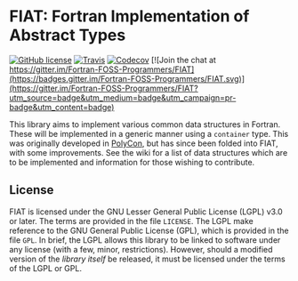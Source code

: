 # FIAT: Fortran Implementation of Abstract Types

[![GitHub license](https://img.shields.io/badge/license-LGPL_v3-blue.svg)](./LICENSE)
[![Travis](https://img.shields.io/travis/Fortran-FOSS-Programmers/FIAT/master.svg)](https://travis-ci.org/Fortran-FOSS-Programmers/FIAT)
[![Codecov](https://img.shields.io/codecov/c/github/Fortran-FOSS-Programmers/FIAT.svg)](https://codecov.io/github/Fortran-FOSS-Programmers/FIAT?branch=master)
[![Join the chat at https://gitter.im/Fortran-FOSS-Programmers/FIAT](https://badges.gitter.im/Fortran-FOSS-Programmers/FIAT.svg)](https://gitter.im/Fortran-FOSS-Programmers/FIAT?utm_source=badge&utm_medium=badge&utm_campaign=pr-badge&utm_content=badge)

This library aims to implement various common data structures
in Fortran.
These will be implemented in a generic manner using a `container` type. This
was originally developed in [PolyCon](https://github.com/cmacmackin/PolyCon),
but has since been folded into FIAT, with some improvements. See the
wiki for a list of data structures which are to be implemented and information
for those wishing to contribute.

## License
FIAT is licensed under the GNU Lesser General Public License (LGPL) v3.0 or
later. The terms are provided in the file `LICENSE`. The LGPL make reference
to the GNU General Public License (GPL), which is provided in the file `GPL`.
In brief, the LGPL allows this library to be linked to software under any
license (with a few, minor, restrictions). However, should a modified version
of the _library itself_ be released, it must be licensed under the terms of
the LGPL or GPL.

